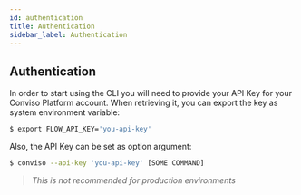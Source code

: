 ```yaml
---
id: authentication
title: Authentication
sidebar_label: Authentication
---
```


## Authentication
In order to start using the CLI you will need to provide your API Key for your Conviso Platform account.  When retrieving it, you can export the key as system environment variable:

```bash
$ export FLOW_API_KEY='you-api-key'
```

Also, the API Key can be set as option argument:
```bash
$ conviso --api-key 'you-api-key' [SOME COMMAND]
```
>*This is not recommended for production environments*
